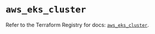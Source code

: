 # `aws_eks_cluster`

Refer to the Terraform Registry for docs: [`aws_eks_cluster`](https://registry.terraform.io/providers/hashicorp/aws/6.14.0/docs/resources/eks_cluster).
